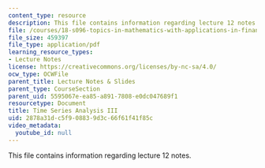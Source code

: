```yaml
---
content_type: resource
description: This file contains information regarding lecture 12 notes.
file: /courses/18-s096-topics-in-mathematics-with-applications-in-finance-fall-2013/2878a31dc5f908839d3c66f61f41f85c_MIT18_S096F13_lecnote12.pdf
file_size: 459397
file_type: application/pdf
learning_resource_types:
- Lecture Notes
license: https://creativecommons.org/licenses/by-nc-sa/4.0/
ocw_type: OCWFile
parent_title: Lecture Notes & Slides
parent_type: CourseSection
parent_uid: 5595067e-ea85-a891-7808-e0dc047689f1
resourcetype: Document
title: Time Series Analysis III
uid: 2878a31d-c5f9-0883-9d3c-66f61f41f85c
video_metadata:
  youtube_id: null
---
```

This file contains information regarding lecture 12 notes.
